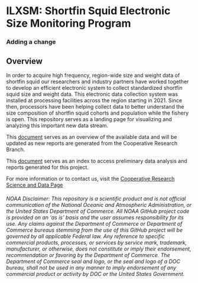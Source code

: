 # ILXSM: Shortfin Squid Electronic Size Monitoring Program

### Adding a change 


## Overview

In order to acquire high frequency, region-wide size and weight data of shortfin squid our researchers and industry partners have worked together to develop an efficient electronic system to collect standardized shortfin squid size and weight data. This electronic data collection system was installed at processing facilities across the region starting in 2021. Since then, processors have been helping collect data to better understand the size composition of shortfin squid cohorts and population while the fishery is open. This repository serves as a landing page for visualizing and analyzing this important new data stream.



This [document](https://ssalois1.github.io/ILXSM/docs/ilxsm_stats_and_maps.html) serves as an overview of the available data and will be updated as new reports are generated from the Cooperative Research Branch. 

This [document](https://ssalois1.github.io/ILXSM/docs/index.html) serves as an index to access preliminary data analysis and reports generated for this project. 

For more information or to contact us, visit the [Cooperative Research Science and Data Page](https://www.fisheries.noaa.gov/new-england-mid-atlantic/science-data/cooperative-research-northeast#shortfin-squid-electronic-size-monitoring)






###### NOAA Disclaimer: This repository is a scientific product and is not official communication of the National Oceanic and Atmospheric Administration, or the United States Department of Commerce. All NOAA GitHub project code is provided on an ‘as is’ basis and the user assumes responsibility for its use. Any claims against the Department of Commerce or Department of Commerce bureaus stemming from the use of this GitHub project will be governed by all applicable Federal law. Any reference to specific commercial products, processes, or services by service mark, trademark, manufacturer, or otherwise, does not constitute or imply their endorsement, recommendation or favoring by the Department of Commerce. The Department of Commerce seal and logo, or the seal and logo of a DOC bureau, shall not be used in any manner to imply endorsement of any commercial product or activity by DOC or the United States Government.



